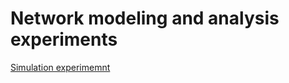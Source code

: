 # Network modeling and analysis experiments

[Simulation experimemnt](/common-mistakes-simulation/README)
